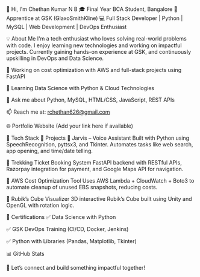 👋 Hi, I'm Chethan Kumar N B
🎓 Final Year BCA Student, Bangalore
💼 Apprentice at GSK (GlaxoSmithKline)
💻 Full Stack Developer | Python | MySQL | Web Development | DevOps Enthusiast

💡 About Me
I'm a tech enthusiast who loves solving real-world problems with code. I enjoy learning new technologies and working on impactful projects. Currently gaining hands-on experience at GSK, and continuously upskilling in DevOps and Data Science.

🔭 Working on cost optimization with AWS and full-stack projects using FastAPI

🌱 Learning Data Science with Python & Cloud Technologies

💬 Ask me about Python, MySQL, HTML/CSS, JavaScript, REST APIs

📫 Reach me at: rchethan626@gmail.com

🌐 Portfolio Website (Add your link here if available)

🧰 Tech Stack
📁 Projects
🧠 Jarvis – Voice Assistant
Built with Python using SpeechRecognition, pyttsx3, and Tkinter. Automates tasks like web search, app opening, and time/date telling.

🧭 Trekking Ticket Booking System
FastAPI backend with RESTful APIs, Razorpay integration for payment, and Google Maps API for navigation.

🔄 AWS Cost Optimization Tool
Uses AWS Lambda + CloudWatch + Boto3 to automate cleanup of unused EBS snapshots, reducing costs.

🔄 Rubik’s Cube Visualizer
3D interactive Rubik’s Cube built using Unity and OpenGL with rotation logic.

📜 Certifications
✅ Data Science with Python

✅ GSK DevOps Training (CI/CD, Docker, Jenkins)

✅ Python with Libraries (Pandas, Matplotlib, Tkinter)

📊 GitHub Stats

🔗 Let’s connect and build something impactful together!
